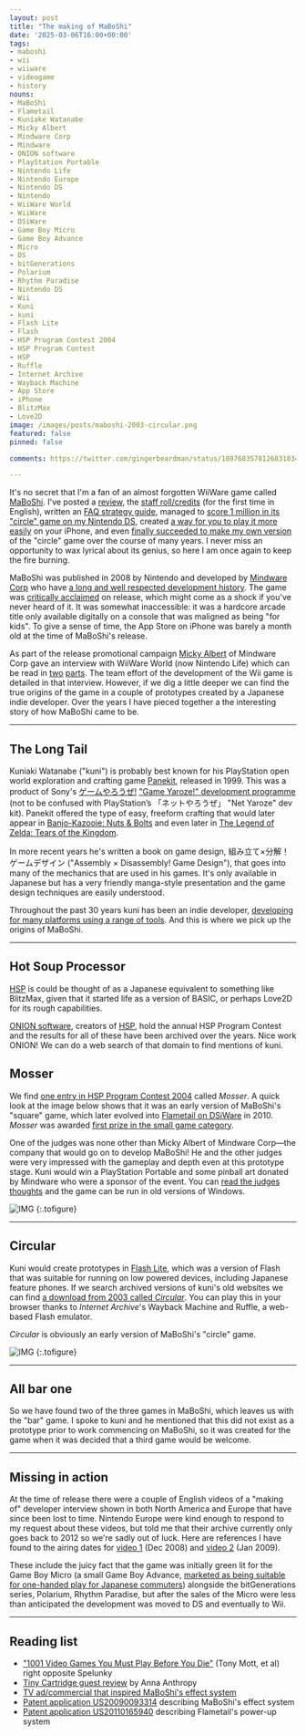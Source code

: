 ```yaml
---
layout: post
title: "The making of MaBoShi"
date: '2025-03-06T16:00+00:00'
tags:
- maboshi
- wii
- wiiware
- videogame
- history
nouns:
- MaBoShi
- Flametail
- Kuniake Watanabe
- Micky Albert
- Mindware Corp
- Mindware
- ONION software
- PlayStation Portable
- Nintendo Life
- Nintendo Europe
- Nintendo DS
- Nintendo
- WiiWare World
- WiiWare
- DSiWare
- Game Boy Micro
- Game Boy Advance
- Micro
- DS
- bitGenerations
- Polarium
- Rhythm Paradise
- Nintendo DS
- Wii
- Kuni
- kuni
- Flash Lite
- Flash
- HSP Program Contest 2004
- HSP Program Contest
- HSP
- Ruffle
- Internet Archive
- Wayback Machine
- App Store
- iPhone
- BlitzMax
- Love2D
image: /images/posts/maboshi-2003-circular.png
featured: false
pinned: false

comments: https://twitter.com/gingerbeardman/status/1897683578126831834

---
```


It's no secret that I'm a fan of an almost forgotten WiiWare game called [MaBoShi](https://en.wikipedia.org/wiki/MaBoShi:_The_Three_Shape_Arcade). I've posted a [review](/2013/06/29/maboshi/), the [staff roll/credits](/2020/03/28/credits-maboshi-wiiware/) (for the first time in English), written an [FAQ strategy guide](https://gamefaqs.gamespot.com/wii/946472-maboshis-arcade/faqs/78205), managed to [score 1 million in its "circle" game on my Nintendo DS](https://twitter.com/gingerbeardman/status/625789610761842689), created [a way for you to play it more easily](/2024/04/18/per-game-skins-in-the-delta-classic-video-game-emulator-for-ios/) on your iPhone, and even [finally succeeded to make my own version](https://x.com/gingerbeardman/status/1826714059938693607) of the "circle" game over the course of many years. I never miss an opportunity to wax lyrical about its genius, so here I am once again to keep the fire burning.

MaBoShi was published in 2008 by Nintendo and developed by [Mindware Corp](http://www.pinball.co.jp/mindware/) who have [a long and well respected development history](https://gdri.smspower.org/wiki/index.php/Mindware). The game was [critically acclaimed](https://www.metacritic.com/game/maboshis-arcade/critic-reviews/?platform=wii) on release, which might come as a shock if you've never heard of it. It was somewhat inaccessible: it was a hardcore arcade title only available digitally on a console that was maligned as being "for kids". To give a sense of time, the App Store on iPhone was barely a month old at the time of MaBoShi's release.

As part of the release promotional campaign [Micky Albert](https://www.4gamer.net/games/345/G034593/20161221168/) of Mindware Corp gave an interview with WiiWare World (now Nintendo Life) which can be read in [two](https://www.nintendolife.com/news/2008/09/mindware_interview_part_1_maboshi_the_three_shape_arcade) [parts](https://www.nintendolife.com/news/2008/10/mindware_interview_part_2_maboshi_the_three_shape_arcade). The team effort of the development of the Wii game is detailed in that interview. However, if we dig a little deeper we can find the true origins of the game in a couple of prototypes created by a Japanese indie developer. Over the years I have pieced together a the interesting story of how MaBoShi came to be.

----

## The Long Tail

Kuniaki Watanabe ("kuni") is probably best known for his PlayStation open world exploration and crafting game [Panekit](https://www.mobygames.com/game/109325/panekit/), released in 1999. This was a product of Sony's [ゲームやろうぜ!](https://ja.wikipedia.org/wiki/ゲームやろうぜ!) ["Game Yaroze!" development programme](https://game.watch.impress.co.jp/docs/20051026/game.htm) (not to be confused with PlayStation’s 「ネットやろうぜ」 "Net Yaroze" dev kit). Panekit offered the type of easy, freeform crafting that would later appear in [Banjo-Kazooie: Nuts & Bolts](https://www.mobygames.com/game/37770/banjo-kazooie-nuts-bolts/) and even later in [The Legend of Zelda: Tears of the Kingdom](https://www.mobygames.com/game/203119/the-legend-of-zelda-tears-of-the-kingdom/).

In more recent years he's written a book on game design, 組み立て×分解！ゲームデザイン ("Assembly × Disassembly! Game Design"), that goes into many of the mechanics that are used in his games. It's only available in Japanese but has a very friendly manga-style presentation and the game design techniques are easily understood.

Throughout the past 30 years kuni has been an indie developer, [developing for many platforms using a range of tools](https://k-u.hatenadiary.org/entries/1970/01/01). And this is where we pick up the origins of MaBoShi.

----

## Hot Soup Processor

[HSP](https://en.wikipedia.org/wiki/Hot_Soup_Processor) is could be thought of as a Japanese equivalent to something like BlitzMax, given that it started life as a version of BASIC, or perhaps Love2D for its rough capabilities.

[ONION software](https://ja.wikipedia.org/wiki/おにたま), creators of [HSP](http://www.onionsoft.net/hsp/), hold the annual HSP Program Contest and the results for all of these have been archived over the years. Nice work ONION! We can do a web search of that domain to find mentions of kuni.

## Mosser

We find [one entry in HSP Program Contest 2004](https://www.onionsoft.net/hsp/contest2004/list_s3.html) called *Mosser*. A quick look at the image below shows that it was an early version of MaBoShi's "square" game, which later evolved into [Flametail on DSiWare](https://www.mobygames.com/game/87996/flametail/) in 2010. *Mosser* was awarded [first prize in the small game category](https://www.onionsoft.net/hsp/contest2004/place.html).

One of the judges was none other than Micky Albert of Mindware Corp—the company that would go on to develop MaBoShi! He and the other judges were very impressed with the gameplay and depth even at this prototype stage. Kuni would win a PlayStation Portable and some pinball art donated by Mindware who were a sponsor of the event. You can [read the judges thoughts](http://www.onionsoft.net/hsp/contest2004/result.html#368) and the game can be run in old versions of Windows.

![IMG](/images/posts/maboshi-2004-mosser.png "Mosser, created with Hot Soup Processor")
{:.tofigure}

----

## Circular

Kuni would create prototypes in [Flash Lite](https://en.wikipedia.org/wiki/Flash_Lite), which was a version of Flash that was suitable for running on low powered devices, including Japanese feature phones. If we search archived versions of kuni's old websites we can find [a download from 2003 called *Circular*](http://web.archive.org/web/20031202202659/http://www.din.or.jp:80/~ku_/junk/junk.htm). You can play this in your browser thanks to *Internet Archive*'s Wayback Machine and Ruffle, a web-based Flash emulator.

*Circular* is obviously an early version of MaBoShi's "circle" game.

![IMG](/images/posts/maboshi-2003-circular.png "Circular, created with Flash Lite")
{:.tofigure}

----

## All bar one

So we have found two of the three games in MaBoShi, which leaves us with the "bar" game. I spoke to kuni and he mentioned that this did not exist as a prototype prior to work commencing on MaBoShi, so it was created for the game when it was decided that a third game would be welcome.

----

## Missing in action

At the time of release there were a couple of English videos of a "making of" developer interview shown in both North America and Europe that have since been lost to time. Nintendo Europe were kind enough to respond to my request about these videos, but told me that their archive currently only goes back to 2012 so we're sadly out of luck. Here are references I have found to the airing dates for [video 1](https://nintendoeverything.com/updates-to-the-nintendo-channel-32/) (Dec 2008) and [video 2](https://nintendoeverything.com/updates-to-the-nintendo-channel-36/) (Jan 2009).

These include the juicy fact that the game was initially green lit for the Game Boy Micro (a small Game Boy Advance, [marketed as being suitable for one-handed play for Japanese commuters](https://www.youtube.com/watch?v=IdAsnZlmQtM)) alongside the bitGenerations series, Polarium, Rhythm Paradise, but after the sales of the Micro were less than anticipated the development was moved to DS and eventually to Wii.

---

## Reading list
- ["1001 Video Games You Must Play Before You Die"](https://archive.org/details/1001videogamesyo0000unse_s9o3/page/796/mode/2up) (Tony Mott, et al) right opposite Spelunky
- [Tiny Cartridge guest review](https://tinycartridge.com/post/68430151/guest-review-maboshis-arcade) by Anna Anthropy
- [TV ad/commercial that inspired MaBoShi's effect system](https://www.youtube.com/watch?v=pDEPhAcwFlk)
- [Patent application US20090093314](https://www.google.com/patents/US20090093314) describing MaBoShi's effect system
- [Patent application US20110165940](https://www.google.com/patents/US20110165940) describing Flametail's power-up system
